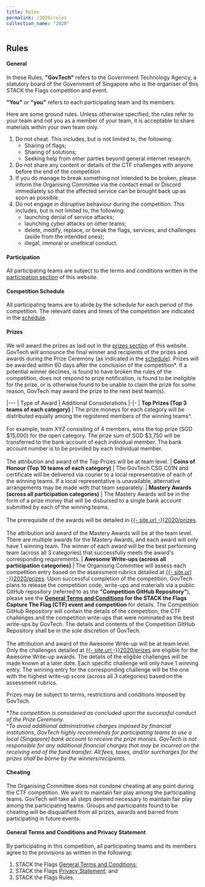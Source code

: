 ```yaml
---
title: Rules
permalink: /2020/rules
collection_name: "2020"
---
```


## Rules

#### General

In these Rules, **"GovTech"** refers to the Government Technology Agency, a statutory board of the Government of Singapore who is the organiser of this STACK the Flags competition and event.

**"You"** or **"you"** refers to each participating team and its members.

Here are some ground rules. Unless otherwise specified, the rules refer to your team and not you as a member of your team, it is acceptable to share materials within your own team only.

1. Do not cheat. This includes, but is not limited to, the following:
    * Sharing of flags;
    * Sharing of solutions;
    * Seeking help from other parties beyond general internet research.
2. Do not share any content or details of the CTF challenges with anyone before the end of the competition
3. If you do manage to break something not intended to be broken, please inform the Organising Committee via the contact email or Discord immediately so that the affected service can be brought back up as soon as possible.
4. Do not engage in disruptive behaviour during the competition. This includes, but is not limited to, the following:
    * launching denial of service attacks;
    * launching cyber attacks on other teams;
    * delete, modify, replace, or break the flags, services, and challenges (aside from the intended ones);
    * illegal, immoral or unethical conduct.


#### Participation

All participating teams are subject to the terms and conditions written in the [participation section](/2020/participation) of this website.


#### Competition Schedule

All participating teams are to abide by the schedule for each period of the competition.
The relevant dates and times of the competition are indicated in the [schedule](/2020/schedule). 


#### Prizes

We will award the prizes as laid out in the [prizes section](/2020/prizes) of this website. 
GovTech will announce the final winner and recipients of the prizes and awards during the Prize Ceremony (as indicated in the [schedule](/2020/schedule)). Prizes will be awarded within 60 days after the conclusion of the competition\*. 
If a potential winner declines, is found to have broken the rules of the competition, does not respond to prize notification, is found to be ineligible for the prize, or is otherwise found to be unable to claim the prize for some reason, GovTech may award the prize to the next best team(s).

|---
| Type of Award | Additional Considerations
|-|-
| **Top Prizes (Top 3 teams of each category)** | The prize moneys for each category will be distributed equally among the registered members of the winning teams^. <br><br>For example, team XYZ consisting of 4 members, wins the top prize (SGD $15,000) for the open category. The prize sum of SGD $3,750 will be transferred to the bank account of each individual member. The bank account number is to be provided by each individual member. <br><br>The attribution and award of the Top Prizes will be at team level.
| **Coins of Honour (Top 10 teams of each category)** | The GovTech CSG C01N and certificate will be delivered via courier to a local representative of each of the winning teams. If a local representative is unavailable, alternative arrangements may be made with that team separately.
| **Mastery Awards (across all participation categories)** | The Mastery Awards will be in the form of a prize money that will be disbursed to a single bank account submitted by each of the winning teams. <br><br>The prerequisite of the awards will be detailed in [{{- site.url -}}2020/prizes](/2020/prizes). <br><br>The attribution and award of the Mastery Awards will be at the team level. There are multiple awards for the Mastery Awards, and each award will only have 1 winning team. The winner of each award will be the best performing team (across all 3 categories) that successfully meets the award's corresponding requirements.
| **Awesome Write-ups (across all participation categories)** | The Organising Committee will assess each competition entry based on the assessment rubrics detailed at [{{- site.url -}}2020/prizes](/2020/prizes). Upon successful completion of the competition, GovTech plans to release the competition code, write-ups and materials via a public GitHub repository (referred to as the **"Competition GitHub Repository"**), please see the **[General Terms and Conditions](/general-terms-and-conditions/) for the STACK the Flags Capture The Flag (CTF) event and competition** for details. The Competition GitHub Repository will contain the details of the competition, the CTF challenges and the competition write-ups that were nominated as the best write-ups by GovTech. The details and contents of the Competition GitHub Repository shall be in the sole discretion of GovTech. <br><br>The attribution and award of the Awesome Write-up will be at team level. Only the challenges detailed at [{{- site.url -}}2020/prizes](/2020/prizes) are eligible for the Awesome Write-up awards. The details of the eligible challenges will be made known at a later date. Each specific challenge will only have 1 winning entry. The winning entry for the corresponding challenge will be the one with the highest write-up score (across all 3 categories) based on the assessment rubrics.

Prizes may be subject to terms, restrictions and conditions imposed by GovTech.

\**The competition is considered as concluded upon the successful conduct of the Prize Ceremony.*  
^*To avoid additional administrative charges imposed by financial institutions, GovTech highly recommends for participating teams to use a local (Singapore) bank account to receive the prize monies. GovTech is not responsible for any additional financial charges that may be incurred on the receiving end of the fund transfer. All fees, taxes, and/or surcharges for the prizes shall be borne by the winners/recipients.*


#### Cheating

The Organising Committee does not condone cheating at any point during the CTF competition. 
We want to maintain fair play among the participating teams. 
GovTech will take all steps deemed necessary to maintain fair play among the participating teams. 
Groups and participants found to be cheating will be disqualified from all prizes, awards and barred from participating in future events.


#### General Terms and Conditions and Privacy Statement

By participating in this competition, all participating teams and its members agree to the provisions as written in the following:

1.	STACK the Flags [General Terms and Conditions](/2020/general-terms-and-conditions);
2.	STACK the Flags [Privacy Statement](/2020/privacy-statement); and
3.	STACK the Flags Rules.
